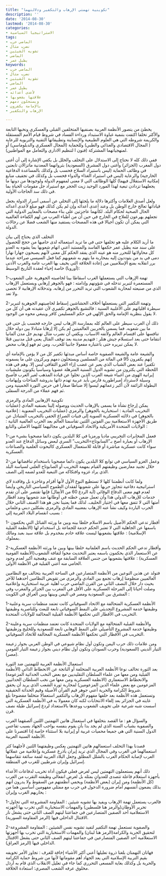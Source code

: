 ```yaml
---
title: "تكوينية تهمتي الإرهاب والتكفير ودلالتهما"
description: ''
date: '2014-08-30'
lastmod: '2014-08-30'
categories:
- الاستراتيجيا السياسية
tags:
- الماضي حرب
- نضرب مثال
- تشويه الشيئين
- الماضي
- يطيل عمر
keywords:
- الماضي حرب
- نضرب مثال
- تشويه الشيئين
- الماضي
- يطيل عمر
- لأعدى أعدائه
- علاقتها بشعوبها
- ويستحلون دمهم
- بالإمامة يكفرون
- الإرهاب والتكفير

---
```



يخطئ من يتصور الأنظمة العربية بصنفيها المتخلفين القبلي والعسكري ونخبها التابعة والأكثر تخلفا اكتفت بتنمية غباوة الاستبداد ورداءة الفساد في شروط قيام الأمم المستقلة والكريمة شروطه التي هي العلوم الطبيعية والإنساينة وتطبيقاتها التقنية والتربوية للرعاية ( المجال الاقتصادي والغذائي والطبي) وللحماية (المجال العسكري والدبلوماسي) أو لمنهجياتهما المشتركة (فنون ا لتنظيم الاداري والتعامل مع المواطنين).

ففي ذلك كله لا نحتاج إلى الاستدلال على التخلف والخلل بل يكفي الإشارة إلى أن أغنى دول المغرب (الجزائر) وأغنى دول المشرق (السعودية) بثرواتهما المعدنية ماتزالان تابعتين في وظائف الحماية (ليس باستيراد السلاح فحسب بل وكذلك بالمساعدة الدفاعية الخارجية) والرعاية (ليس في استيراد الغذاء والدواء فحسب بل وكذلك في تجفيف منابع إمكانية الاستقلال فيهما) كلها الوظائف التي لا معنى لمفهوم الدولة ولوجودها من دونها ما يجعلهما تزدادن تبعية لهذا المورد الوحيد زيت الحجر مع استيراد جل مقومات الحياة بما في ذلك سد الحاجات الأولية.

ولعل أصدق العلامات وأكثرها دلالة ما يلجئها إلى التخلي عن أسمى أسرار الدولة بجعل قياداتها تعالج خارج الوطن بل وعند أعدى أعدائه وإن لم يكن كذلك فهو مبلغ لأعدى أعدائه الحال الصحية لحكام البلد. لكأنهما عاجزتين على بناء مصحات بالمعايير الدولية التي تجعلهم يهرعون للعلاج في الخارج في حين أن من أطباء العرب من لهم الكفاءة العالمية التي يمكن أن تكون أجيالا في هذه المصحات يستفيد منها الشعب فضلا عن رجالات الدولة.

التخلف الذي يحتاج إلى بيان  
 ما أريد الكلام عليه هو تخلفها حتى في ما تريد استعماله لدى حاميها من حجج للحصول على سند منه يطيل عمر حكمها الفاسد والمستبد أعني اتهام شعوبها بما يشوه به العدو كل محاولاتها للتحرر منه هو عينه الذي يفقد الحكم كل معنى لأنهم يصبحون جهارا نهارا دمى في يد من يتوددون إليه بمحاربة ما يتهم به شعوبهم كما فعل السيسي صراحة عندما برر انقلابه بمنع الإسلاميين من إعادة الخلافة التي يخيف بها الغرب عامة والغرب الأدنى (أوروبا) خاصة إحياء لعقدة التاريخ الوسيط:

1-تهمة الإرهاب التي يستعملها الغرب اسقاطا بينا لخاصيته الجوهرية على الشعوب المستعمرة لتبرير تدخله في شؤونهم وإدامته : فهو بالجوهر إرهابي ويستعمل الإرهاب الذي من صنيعته لمحاربة الشعوب التي تريد التحرر من إرهابه. وتدخلاته الإرهابية لا تحصى ولا تعد.

2-وتهمة التكفير التي يستعملها أخلاف الحشاشين إسقاط لخاصيتهم الجوهرية لتبرير سيطرة اقلياتهم على الأغلبية السنية : فالتشيع بالجوهر تكفيري لأن عقيدته هي أن كل من لا يقول بنظرية الإمامة والحق الإلهي في حكم المسليمن كافر وينبغي محوه من الوجود.

ذلك أن الغرب سيطر على العالم كله بممارسة الإرهاب ليس خارجه فحسب بل حتى في ما بين شعوبه. فما يسمى بالحربين العالميتين لم يكن إلا إرهابا متبادلا بين دوله خلال تنافسها على اقتسام العالم ولأتفه الاسباب. ويكفي أن نضرب مثال تهديم جل مدن ألمانيا انتقاما حتى بعد استسلام جيش هتلر : فتهديم مدينة بعد توقف القتال يعني قتل مدنيين قتلا لا يمكن تبريره حتى باعتباره مفعولا جانبيا للحرب. ومن ثم فهو إرهاب محض.

والشيعة عامة والشيعة الصفوية خاصة أساس مبدئها تكفير كل من لا يؤمن بالإمامة أي إنهم يكفرون 95 في المائة من المسلمين ويستحلون دمهم ويركزون على ما يسمونه تكفيرا عند بعض الشباب الذي يعبر عن غضب إزاء الغزو الثقافي ليس إلا. وهم في هذه اللحظة التي يكثرون من تشوبه الدول السنية المترهلة عضويا وسياسيا يكونون مليشيات إيرانية الهوى من أغبياء شيعة العرب الذين تخلوا عن قيادة المذهب لغير العرب فأصبح وسيلة لاسترداد إمبراطورية فارس بأيد عربية تهدم ذاتها بدروشة المناحات وإيهامات البطولة الزائفة لأن أكبر زعمائهم ليسوا إلا ضباطا صغارا في حرس الثورة الخمينية ومن ثم فهم عملاء من الدرجة السفلى.

تكوينية الإرهابين المادي والرمزي  
 يمكن إرجاع نشأة ما يسمى بالإرهاب الحديث ووصوله إلينا بصنفيه المادي (عمليات التخريب المادية : استخبارية بالجوهر) والرمزي (عمليات التخريب المعنوية : إعلامية بالجوهر) في دلالته العسكرية السوية إلى فنيات الصراع الخفي بالتخريب المتبادل عن طريق الأجهزة الاستعلامية بين القوتين اللتين تقاسمتا العالم بعد الحرب العالمية الثانية : الولايات المتحدة الأمريكية والاتحاد السوفياتي في مجاليهما كليهما الاصلي والتابع :

1-فعمل المخابرات التخريبي ماديا ورمزيا في كلا البلدين يكون دائما مصحوبا بشيء من الإرهاب أو بعبارة أصح بـ”السابوتاج=التخريب” السري لبعض وسائل الدفاع عند العدو سواء كانت عسكرية مباشرة أو قابلة للاستعمال العسكري كالبحوث العلمية والصناعات العسكرية.

2-وعمل الغزو السياسي في توابع كلا البلدين يكون دائما مصحوبا باستخدام تناقضاتها من خلال تجنيد معارضين وظيفتهم القيام بمهمة التخريب أو الصابوتاح العلني لسياسة البلد الذي يراد غزوه وافتكاكه من التبعية للعدو لضمه إلى الصف.

ولما كانت أنظمتنا كلها لا تستطيع النوع الأول لأنها أقزام وعاجزة بل وفاقدة لاي استراتيجية دفاعية تتجاوز حربها على شعوبها لفقدان الطموح السياسي التاريخي وأيضا لعدم فهم معنى الدفاع الوقائي (آية الردع 60 من الأنفال) فإنها تقتصر على أن تقدم خدمات للإرهاب الدولي هذا وأن تعمل ضمن خطته في أوطانها ضد شعوبها وضد أقطار أمتها التي لا تتفق معها في اختيار الحليف. لذلك فما يعنينا نحن هو هذا الصنف الثاني خلال الحرب الباردة وكيف نشأ عنه الإرهاب بمعنييه المادي والرمزي بشكلين ديني وعلماني بسبب انقسام البلاد العربية إلى :

1- أقطار تدعي الحكم الأصيل باسم الاسلام خلطا بينه وبين ما ورثته القبائل التي يحكمون باسمها عن الجاهلية التي لا تعتبر الحكم خدمة للجماعة بل استخدام لها (الأنظمة القبلية الإسلامية) : علاقتها بشعوبها ليست علاقة خادم بمخدوم بل علاقة سيد بعبد ومالك بمملوك.

2-وأقطار تدعي الحكم الحديث باسم العلمانية خلطا بينها وبين ما ورثته الأنظمة العسكرية عن الاستعمار الذي يحكمون باسمه يعتبر التحديث محوا لثقافة الشعوب(الأنظمة القومية العسكرية) : علاقتها بشعوبها من جنس العلاقة السابقة مع عنف وهمجية أكبر لعدم وجود الحامي منه أعني القبلية في الأنظمة الأولى.

فتولد عن هذين النوعين من الأنظمة المتصارعين في الساحة العربية بتحالف مع النظامين العالميين منظومتا إرهاب تجمع بين المادي والرمزي من تقويض النظامين أحدهما للآخر بحيث دار خلال النصف الثاني من القرن الماضي حرب أهلية عربية استخبارية وإعلامية وصلت أحيانا إلى المرحلة العسكرية على الأقل في المغرب بين الجزائر والمغرب وفي المشرق بين السعودية ومصر في اليمن وبينها وبين العراق في الكويت :

1-الأنظمة العسكرية المتحالفة مع الاتحاد السوفياتي كانت تعتمد منظمات سرية وعلنية وظيفتها خدمة المشروع التحديثي على النمط السوفياتي تابعة للبعث وللناصرية وظيفتها التخريب في الأقطار التي تحكمها الأنظمة القبلية المحالفة للولايات المتحدة.

2-والأنظمة القبلية المتحالفة مع الولايات المتحدة كانت تعتمد منظمات سرية وعلينة وظيفتها خدمة المشروع التأصيلي على النمط الوهابي تابعة للسعودية وللخليج وزظيفتها التخريب في الأقطار التي تحكمها الأنظمة العسكرية المحالفة للاتحاد السوفياتي.

ومن علامات ذلك حرب اليمن وتكون أول نظام شيوعي في الوطن العربي بجوار زعيمة التيار الديني (السعودية) وحرب السودان وتكون أول نظام ديني بجواز زعيمة التيار القومي (مصر).

استعمال الأنظمة العربية للتهمتين ضد الثورة  
 بعد الثورة تحالف نوعا الأنظمة العربية المتخلفة أو الناتجة عن الانحطاط الذاتي (الأنظمة القبلية ومن معها من علماء السلطان التقليديين مع بعض النخب الحداثية المزعومة) والانحطاط الاستعماري (الانظمة العسكرية ومن معها من نخب السلطان الحداثيين المزعومين مع بعض علماء الدين المزعومين) لمحاربة ثورة الشعب الذي يريد أن يحقق شروط الكرامة والحرية أعني جوهر قيم القرآن الأصيلة وقيم الحداثة الحقيقية.   
 وتستعمل هذه الأنظمة بعد حلفها مفهوم الإرهاب والتكفير استعمالا متخلفا مفضوحا بلغ غايته في الجزائر بعد إلغاء الانتخابات لكنه كان معمولا به في الأنظمة العسكرية التي أسست شبه شرعية على تخويف الشعوب ووعدها بالاستعداد لردع إسرائيل طيلة نصف قرن.

والسؤال هو : ما القصد بتخلفها في استعمال هاتين التهمتين اللتين ألصقهما الغرب والصفوية بشباب السنة الذي لم يجد بدا بأن يقوم بنفسه بواجب الجهاد بسبب تقاعس الدول السنية التي هي جميعا محميات غربية أو إيرانية بلا استثناء خاصة إذا اقتصرنا على الأنظمة السنية العربية.

قصدنا بهذا التخلف استعمالهم هاتين التهمتين بعكس وظيفتهما اللتين لأجلهما كثر استعمالهما في الغرب وفي المجال الذي تريد إيران بأذرع عسكرية وإعلامية من عملائها العرب لإصابة الحكام العرب بالشلل المطلق وجعل البلاد العربية لقمة سائغة تتقاسهما إسرائيل وإيران شرطيين للغرب في المنطقة.

ذلك أنهم يستعملون التهمتين ليس لغرض فعلي فيكون أداة تخريب لدفاعات الأعداء بأجهزة استعلام فاعلة تتصدى للعدوان بمثله بل لغرض انفعالي وظيفته التقرب من الغرب (كل الأنظمة) ومن إيران (بعض الأنظمة) ويحمي أنظمتهم من السقوط ولا يدرون أنهم بذلك يضعون أنفسهم أمام ضرورة الدخول في حرب مع ممثلي مفهومين أساسين هما من يحاربهم الغرب وإيران :

1-فالغرب يستعمل تهمة الإرهاب ويفيد بها تشويه شيئين : المقاومة المشروعة التي تحاول تحرير الأوطان(والرمز هنا فلسطين) والمهمات الاستخبارية التي تخرب بها أجهزته الاستعلامية أحد الصفين المتصارعين في جماعتنا ليتهم الصف الثاني حتى يشغل نار الاقتتال الداخلي فيها (الرمز المقاومة السورية).

2-والصفوية تستعمل تهمة التكفير لتفيد تشويه نفس الشيئين : المقاومة المشروعة لتحقيق الحرية والكرامة(الرمز هنا لبنان) والمهمات الاستخبارية التي تخرب بها أجهزتها الاستعلامية أحد الصفين المتصارعين في جماعتنا ليتهم الصف الثاني حتى يشعل الاقتتال الداخلي فيها (الرمز العراق).

فهاتان التهمتان بلغتا ذروة تعليلها أعني أكثر الأشياء إخافة للغرف : تجاوز الأمر تخويفه بقيم التربية الإسلامية التي يعد الجهاد أهم مقوماتها لأنها من شروط حماية الكرامة والحرية بل وكذلك بغاية المسعى التحرري كما جاء في تعليل الانقلاب الذي قام به أرذل مخلوق عرفه الشعب المصري: استعادة الخلافة.

###